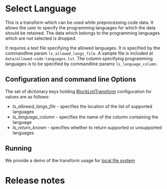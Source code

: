 # Select Language

This is a transform which can be used while preprocessing code data. It allows the
user to specify the programming languages for which the data should be retained.
The data which belongs to the programming languages which are not selected is dropped.

It requires a text file specifying the allowed languages. It is specified by the
commandline param `ls_allowed_langs_file`. A sample file is included at `data/allowed-code-languages.lst`.
The column specifying programming languages is to be specified by
commandline params `ls_language_column`.

## Configuration and command line Options

The set of dictionary keys holding [BlockListTransform](src/blocklist_transform.py)
configuration for values are as follows:

* _ls_allowed_langs_file_ - specifies the location of the list of supported languages
* _ls_language_column_ - specifies the name of the column containing the language
* _ls_return_known_ - specifies whether to return supported or unsupported languages

## Running

We provide a demo of the transform usage for [local file system](src/langselect_local.py)

# Release notes

